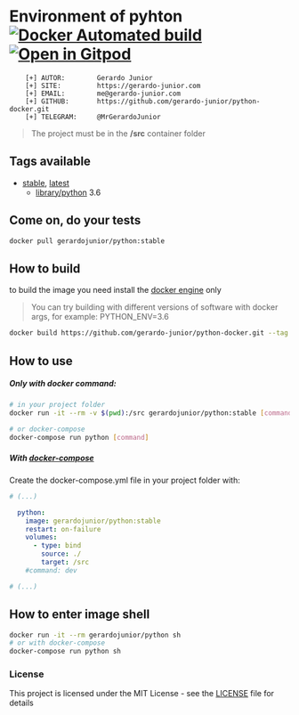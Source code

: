 # Environment of pyhton [![Docker Automated build](https://img.shields.io/docker/automated/jrottenberg/ffmpeg.svg)](https://hub.docker.com/r/gerardojunior/python) [![Open in Gitpod](https://gitpod.io/button/open-in-gitpod.svg)](https://gitpod.io/#https://github.com/gerardo-junior/python-docker.git)

```
    [+] AUTOR:        Gerardo Junior
    [+] SITE:         https://gerardo-junior.com
    [+] EMAIL:        me@gerardo-junior.com
    [+] GITHUB:       https://github.com/gerardo-junior/python-docker.git
    [+] TELEGRAM:     @MrGerardoJunior
```

> The project must be in the **/src** container folder 

## Tags available

- [stable](https://github.com/gerardo-junior/python-docker/blob/master/Dockerfile), [latest](https://github.com/gerardo-junior/python-docker/blob/develop/Dockerfile)   
    - [library/python](https://hub.docker.com/_/python) 3.6

## Come on, do your tests

```bash
docker pull gerardojunior/python:stable
```
## How to build

to build the image you need install the [docker engine](https://www.docker.com/) only

> You can try building with different versions of software with docker args, for example: PYTHON_ENV=3.6

```bash
docker build https://github.com/gerardo-junior/python-docker.git --tag gerardojunior/python
```

## How to use

##### Only with docker command:

```bash
# in your project folder
docker run -it --rm -v $(pwd):/src gerardojunior/python:stable [command]

# or docker-compose
docker-compose run python [command]
```
##### With [docker-compose](https://docs.docker.com/compose/)

Create the docker-compose.yml file  in your project folder with:

```yml
# (...)

  python:
    image: gerardojunior/python:stable
    restart: on-failure
    volumes:
      - type: bind
        source: ./
        target: /src
    #command: dev

# (...)
```

## How to enter image shell
 
```bash
docker run -it --rm gerardojunior/python sh
# or with docker-compose
docker-compose run python sh
```

### License  
This project is licensed under the MIT License - see the [LICENSE](https://github.com/gerardo-junior/python-docker/blob/master/0LICENSE) file for details

